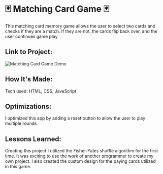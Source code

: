 # 🃏 Matching Card Game 🃏

This matching card memory game allows the user to select two cards and checks if they are a match. If they are not, the cards flip back over, and the user continues game play.

## Link to Project: 

![Matching Card Game Demo](https://github.com/cat-goncalves/matching-card-bootcamp/blob/answer/css/img/matching-card-demo.gif?raw=true)


## How It's Made:
Tech used: HTML, CSS, JavaScript

## Optimizations:
I optimized this app by adding a reset button to allow the user to play multiple rounds.


## Lessons Learned:
Creating this project I utilized the Fisher-Yates shuffle algorithm for the first time. It was exciting to use the work of another programmer to create my own project. I also created the custom design for the paying cards utilized in this game.
